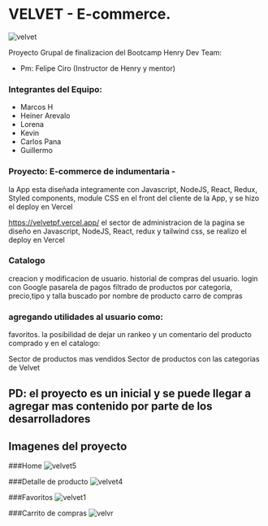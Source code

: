 # VELVET - E-commerce.
![velvet](https://user-images.githubusercontent.com/91568324/200687715-30c23a5d-4633-4041-aadf-f71475d30b9b.jpg)

Proyecto Grupal de finalizacion  del Bootcamp Henry
Dev Team:
- Pm: Felipe Ciro (Instructor de Henry y mentor)

### Integrantes del Equipo:

- Marcos H
- Heiner Arevalo
- Lorena 
- Kevin 
- Carlos Pana
- Guillermo



### Proyecto: E-commerce de indumentaria -

la App esta diseñada integramente con Javascript, NodeJS, React, Redux, Styled components, module CSS en el front del cliente de la App, y se hizo el deploy en Vercel

https://velvetpf.vercel.app/
el sector de administracion de la pagina se diseño en Javascript, NodeJS, React, redux y tailwind css,  se realizo el deploy en Vercel



### Catalogo
creacion y modificacion de usuario.
historial de compras del usuario.
login con Google
pasarela de pagos
filtrado de productos por categoria, precio,tipo y talla
buscado por nombre de producto
carro de compras

### agregando utilidades al usuario como:

favoritos.
la posibilidad de dejar un rankeo y un comentario del producto comprado
y en el catalogo:

Sector de productos mas vendidos
Sector de productos con las categorias de Velvet
## PD: el proyecto es un inicial y se puede llegar a agregar mas contenido por parte de los desarrolladores

## Imagenes del proyecto

###Home 
![velvet5](https://user-images.githubusercontent.com/91568324/200688504-3fd07ca8-d589-4353-8936-651595593b8d.jpg)

###Detalle de producto
![velvet4](https://user-images.githubusercontent.com/91568324/200688608-8d15fe06-7676-46ea-9fec-e457630c1eca.jpg)

###Favoritos
![velvet1](https://user-images.githubusercontent.com/91568324/200688728-db463fcb-8ebf-4b94-9602-44828180e53d.jpg)

###Carrito de compras
![velvr](https://user-images.githubusercontent.com/91568324/200689237-d4a3a8c5-40b4-49e2-b64e-b5893a74641f.jpg)
